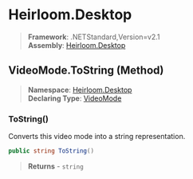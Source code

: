 # Heirloom.Desktop

> **Framework**: .NETStandard,Version=v2.1  
> **Assembly**: [Heirloom.Desktop][0]

## VideoMode.ToString (Method)

> **Namespace**: [Heirloom.Desktop][0]  
> **Declaring Type**: [VideoMode][1]

### ToString()

Converts this video mode into a string representation.

```cs
public string ToString()
```

> **Returns** - `string`

[0]: ../../../Heirloom.Desktop.md
[1]: ../VideoMode.md
